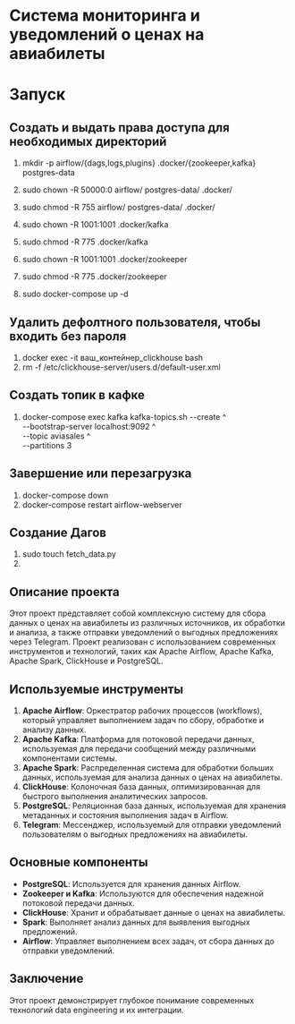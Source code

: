 # Система мониторинга и уведомлений о ценах на авиабилеты

# Запуск

## Создать и выдать права доступа для необходимых директорий

1. mkdir -p airflow/{dags,logs,plugins} .docker/{zookeeper,kafka} postgres-data
2. sudo chown -R 50000:0 airflow/ postgres-data/ .docker/
3. sudo chmod -R 755 airflow/ postgres-data/ .docker/
4. sudo chown -R 1001:1001 .docker/kafka
5. sudo chmod -R 775 .docker/kafka

7. sudo chown -R 1001:1001 .docker/zookeeper
8. sudo chmod -R 775 .docker/zookeeper

9. sudo docker-compose up -d

## Удалить дефолтного пользователя, чтобы входить без пароля
1. docker exec -it ваш_контейнер_clickhouse bash
2. rm -f /etc/clickhouse-server/users.d/default-user.xml

## Создать топик в кафке
1. docker-compose exec kafka kafka-topics.sh --create ^ \
  --bootstrap-server localhost:9092 ^ \
  --topic aviasales ^ \
  --partitions 3

## Завершение или перезагрузка 
1. docker-compose down
2. docker-compose restart airflow-webserver

## Создание Дагов

1. sudo touch fetch_data.py
2. 

## Описание проекта

Этот проект представляет собой комплексную систему для сбора данных о ценах на авиабилеты из различных источников, их обработки и анализа, а также отправки уведомлений о выгодных предложениях через Telegram. Проект реализован с использованием современных инструментов и технологий, таких как Apache Airflow, Apache Kafka, Apache Spark, ClickHouse и PostgreSQL.

## Используемые инструменты

1. **Apache Airflow**: Оркестратор рабочих процессов (workflows), который управляет выполнением задач по сбору, обработке и анализу данных.
2. **Apache Kafka**: Платформа для потоковой передачи данных, используемая для передачи сообщений между различными компонентами системы.
3. **Apache Spark**: Распределенная система для обработки больших данных, используемая для анализа данных о ценах на авиабилеты.
4. **ClickHouse**: Колоночная база данных, оптимизированная для быстрого выполнения аналитических запросов.
5. **PostgreSQL**: Реляционная база данных, используемая для хранения метаданных и состояния выполнения задач в Airflow.
6. **Telegram**: Мессенджер, используемый для отправки уведомлений пользователям о выгодных предложениях на авиабилеты.

## Основные компоненты

- **PostgreSQL**: Используется для хранения данных Airflow.
- **Zookeeper и Kafka**: Используются для обеспечения надежной потоковой передачи данных.
- **ClickHouse**: Хранит и обрабатывает данные о ценах на авиабилеты.
- **Spark**: Выполняет анализ данных для выявления выгодных предложений.
- **Airflow**: Управляет выполнением всех задач, от сбора данных до отправки уведомлений.

## Заключение

Этот проект демонстрирует глубокое понимание современных технологий data engineering и их интеграции.
